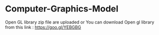 # Computer-Graphics-Model

Open GL library zip file are uploaded or You can download Open gl library from this link : https://goo.gl/YEBGBG
